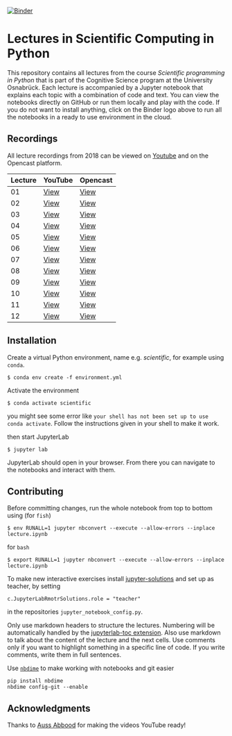 [![Binder](https://mybinder.org/badge_logo.svg)](https://mybinder.org/v2/gh/scientificprogrammingUOS/lectures/master?urlpath=lab)
# Lectures in Scientific Computing in Python
This repository contains all lectures from the course 
*Scientific programming in Python* that is part of the Cognitive Science program
at the University Osnabrück. Each lecture is accompanied by a Jupyter notebook
that explains each topic with a combination of code and text. You
can view the notebooks directly on GitHub or run them locally and play
with the code. If you do not want to install anything, click on the Binder
logo above to run all the notebooks in a ready to use environment in the cloud.

## Recordings
All lecture recordings from 2018 can be viewed on [Youtube](https://www.youtube.com/playlist?list=PL7Rs54JKuEjFRyyhtJy2eDOhqTtmWpXzl) and on the Opencast platform.

| Lecture | YouTube                                                                                              | Opencast                                                                                                                                           |
|---------|------------------------------------------------------------------------------------------------------|----------------------------------------------------------------------------------------------------------------------------------------------------|
| 01      | [View](https://www.youtube.com/watch?v=UmVC3XxkXhI&list=PL7Rs54JKuEjFRyyhtJy2eDOhqTtmWpXzl&index=1)  | [View](https://video4.virtuos.uos.de/engage/theodul/ui/core.html?cid=a18d5bd1b862d194bcd7b56bca95c32f&id=b0079cbf-51b7-47c1-8a38-21147935d249)     |
| 02      | [View](https://www.youtube.com/watch?v=awAl94Rx0u8&index=2&list=PL7Rs54JKuEjFRyyhtJy2eDOhqTtmWpXzl)  | [View](https://video4.virtuos.uos.de/engage/theodul/ui/core.html?cid=a18d5bd1b862d194bcd7b56bca95c32f&id=f41dc9ef-c846-4f07-a7a8-b87b92cd82f9)     |
| 03      | [View](https://www.youtube.com/watch?v=s01yqt2fxwk&index=3&list=PL7Rs54JKuEjFRyyhtJy2eDOhqTtmWpXzl)  | [View](https://video4.virtuos.uos.de/engage/theodul/ui/core.html?cid=a18d5bd1b862d194bcd7b56bca95c32f&amp;id=fcb80388-4dc3-4336-bec4-a294ccc096de) |
| 04      | [View](https://www.youtube.com/watch?v=oxo-3fDJE6M&list=PL7Rs54JKuEjFRyyhtJy2eDOhqTtmWpXzl&index=4)  | [View](https://video4.virtuos.uos.de/engage/theodul/ui/core.html?cid=a18d5bd1b862d194bcd7b56bca95c32f&amp;id=f695daea-8ee4-473b-8684-c46cbef62586) |
| 05      | [View](https://www.youtube.com/watch?v=VmWEcqdcqa4&index=5&list=PL7Rs54JKuEjFRyyhtJy2eDOhqTtmWpXzl)  | [View](https://video4.virtuos.uos.de/engage/theodul/ui/core.html?cid=a18d5bd1b862d194bcd7b56bca95c32f&amp;id=3a01b270-efc0-4d38-8457-586ec2fc6886) |
| 06      | [View](https://www.youtube.com/watch?v=AHXj14joofo&list=PL7Rs54JKuEjFRyyhtJy2eDOhqTtmWpXzl&index=6)  | [View](https://video4.virtuos.uos.de/engage/theodul/ui/core.html?cid=a18d5bd1b862d194bcd7b56bca95c32f&amp;id=0b158123-ecdb-4081-a13a-4a13c57cfeac) |
| 07      | [View](https://www.youtube.com/watch?v=Yw2uqr__5-M&list=PL7Rs54JKuEjFRyyhtJy2eDOhqTtmWpXzl&index=7)  | [View](https://video4.virtuos.uos.de/engage/theodul/ui/core.html?cid=a18d5bd1b862d194bcd7b56bca95c32f&amp;id=e077a983-89b3-40f7-818c-4cd34906f41f) |
| 08      | [View](https://www.youtube.com/watch?v=QAiFhPNZ4hU&index=8&list=PL7Rs54JKuEjFRyyhtJy2eDOhqTtmWpXzl)  | [View](https://video4.virtuos.uos.de/engage/theodul/ui/core.html?cid=a18d5bd1b862d194bcd7b56bca95c32f&amp;id=4f440f84-8de7-4336-8f3f-b8f5764d84f3) |
| 09      | [View](https://www.youtube.com/watch?v=k371NeL-7tM&list=PL7Rs54JKuEjFRyyhtJy2eDOhqTtmWpXzl&index=9)  | [View](https://video4.virtuos.uos.de/engage/theodul/ui/core.html?cid=a18d5bd1b862d194bcd7b56bca95c32f&amp;id=79bce1f2-48e3-407b-8a1d-caf2a74e5517) |
| 10      | [View](https://www.youtube.com/watch?v=1Ba9LmyJ1ko&list=PL7Rs54JKuEjFRyyhtJy2eDOhqTtmWpXzl&index=10) | [View](https://video4.virtuos.uos.de/engage/theodul/ui/core.html?cid=a18d5bd1b862d194bcd7b56bca95c32f&amp;id=634cd5c8-0227-4c19-9400-e348b53b2bf0) |
| 11      | [View](https://www.youtube.com/watch?v=YEt6Eww26s4&index=11&list=PL7Rs54JKuEjFRyyhtJy2eDOhqTtmWpXzl) | [View](https://video4.virtuos.uos.de/engage/theodul/ui/core.html?cid=a18d5bd1b862d194bcd7b56bca95c32f&amp;id=a34a0164-19da-406b-b1e1-3570ebcdc8d4) |
| 12      | [View](https://www.youtube.com/watch?v=BV35GhsqmuE&list=PL7Rs54JKuEjFRyyhtJy2eDOhqTtmWpXzl&index=12) | [View](https://video4.virtuos.uos.de/engage/theodul/ui/core.html?cid=a18d5bd1b862d194bcd7b56bca95c32f&id=6d4e5f5e-727f-4834-80db-4322a86b0a96)     |

## Installation
Create a virtual Python environment, name e.g. *scientific*, for example using `conda`.

    $ conda env create -f environment.yml

Activate the environment 

    $ conda activate scientific
    
you might see some error like `your shell has not been set up to use conda activate`. Follow the instructions given in your shell to make it work.

then start JupyterLab

    $ jupyter lab

JupyterLab should open in your browser. From there you can navigate to the notebooks 
and interact with them.


## Contributing
Before committing changes, run the whole notebook from top to bottom using (for `fish`)

    $ env RUNALL=1 jupyter nbconvert --execute --allow-errors --inplace lecture.ipynb 
    
for `bash`

    $ export RUNALL=1 jupyter nbconvert --execute --allow-errors --inplace lecture.ipynb 

    
To make new interactive exercises install [jupyter-solutions](https://github.com/rmotr/jupyterlab-solutions) and set up as teacher, by setting

    c.JupyterLabRmotrSolutions.role = "teacher"

in the repositories `jupyter_notebook_config.py`.

Only use markdown headers to structure the lectures. Numbering will be automatically handled by the [jupyterlab-toc extension](https://github.com/jupyterlab/jupyterlab-toc).
Also use markdown to talk about the content of the lecture and the next cells. Use comments only if you want to highlight something in a specific line of code.
If you write comments, write them in full sentences.

Use [`nbdime`](https://github.com/jupyter/nbdime) to make working with notebooks and git easier

    pip install nbdime
    nbdime config-git --enable  

## Acknowledgments
Thanks to [Auss Abbood](https://github.com/aauss) for making the videos YouTube ready!
